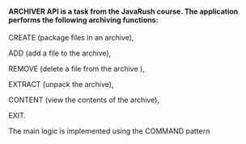 #### **ARCHIVER API** is a task from the JavaRush course. The application performs the following archiving functions: 
CREATE (package files in an archive), 

ADD (add a file to the archive), 

REMOVE (delete a file from the archive
), 

EXTRACT (unpack the archive), 

CONTENT (view the contents of the archive), 

EXIT. 

The main logic is implemented using the COMMAND pattern